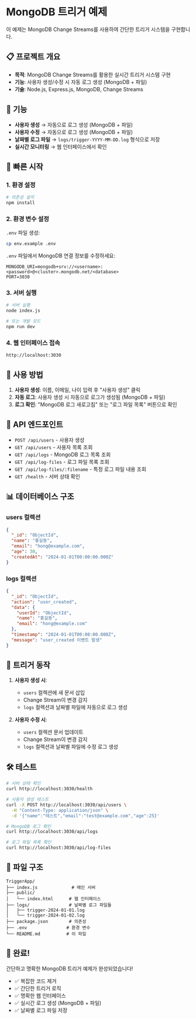 # MongoDB 트리거 예제

이 예제는 MongoDB Change Streams를 사용하여 간단한 트리거 시스템을 구현합니다.

## 📋 프로젝트 개요

- **목적**: MongoDB Change Streams를 활용한 실시간 트리거 시스템 구현
- **기능**: 사용자 생성/수정 시 자동 로그 생성 (MongoDB + 파일)
- **기술**: Node.js, Express.js, MongoDB, Change Streams

## 🎯 기능

- **사용자 생성** → 자동으로 로그 생성 (MongoDB + 파일)
- **사용자 수정** → 자동으로 로그 생성 (MongoDB + 파일)
- **날짜별 로그 파일** → `logs/trigger-YYYY-MM-DD.log` 형식으로 저장
- **실시간 모니터링** → 웹 인터페이스에서 확인

## 🚀 빠른 시작

### 1. 환경 설정

```bash
# 의존성 설치
npm install
```

### 2. 환경 변수 설정

`.env` 파일 생성:
```bash
cp env.example .env
```

`.env` 파일에서 MongoDB 연결 정보를 수정하세요:
```env
MONGODB_URI=mongodb+srv://<username>:<password>@<cluster>.mongodb.net/<database>
PORT=3030
```

### 3. 서버 실행

```bash
# 서버 실행
node index.js

# 또는 개발 모드
npm run dev
```

### 4. 웹 인터페이스 접속

```
http://localhost:3030
```

## 📝 사용 방법

1. **사용자 생성**: 이름, 이메일, 나이 입력 후 "사용자 생성" 클릭
2. **자동 로그**: 사용자 생성 시 자동으로 로그가 생성됨 (MongoDB + 파일)
3. **로그 확인**: "MongoDB 로그 새로고침" 또는 "로그 파일 목록" 버튼으로 확인

## 🔧 API 엔드포인트

- `POST /api/users` - 사용자 생성
- `GET /api/users` - 사용자 목록 조회
- `GET /api/logs` - MongoDB 로그 목록 조회
- `GET /api/log-files` - 로그 파일 목록 조회
- `GET /api/log-files/:filename` - 특정 로그 파일 내용 조회
- `GET /health` - 서버 상태 확인

## 📊 데이터베이스 구조

### users 컬렉션
```json
{
  "_id": "ObjectId",
  "name": "홍길동",
  "email": "hong@example.com",
  "age": 30,
  "createdAt": "2024-01-01T00:00:00.000Z"
}
```

### logs 컬렉션
```json
{
  "_id": "ObjectId",
  "action": "user_created",
  "data": {
    "userId": "ObjectId",
    "name": "홍길동",
    "email": "hong@example.com"
  },
  "timestamp": "2024-01-01T00:00:00.000Z",
  "message": "user_created 이벤트 발생"
}
```

## 🎯 트리거 동작

1. **사용자 생성 시**:
   - `users` 컬렉션에 새 문서 삽입
   - Change Stream이 변경 감지
   - `logs` 컬렉션과 날짜별 파일에 자동으로 로그 생성

2. **사용자 수정 시**:
   - `users` 컬렉션 문서 업데이트
   - Change Stream이 변경 감지
   - `logs` 컬렉션과 날짜별 파일에 수정 로그 생성

## 🛠️ 테스트

```bash
# 서버 상태 확인
curl http://localhost:3030/health

# 사용자 생성 테스트
curl -X POST http://localhost:3030/api/users \
  -H "Content-Type: application/json" \
  -d '{"name":"테스트","email":"test@example.com","age":25}'

# MongoDB 로그 확인
curl http://localhost:3030/api/logs

# 로그 파일 목록 확인
curl http://localhost:3030/api/log-files
```

## 📁 파일 구조

```
TriggerApp/
├── index.js             # 메인 서버
├── public/
│   └── index.html      # 웹 인터페이스
├── logs/               # 날짜별 로그 파일들
│   ├── trigger-2024-01-01.log
│   └── trigger-2024-01-02.log
├── package.json        # 의존성
├── .env               # 환경 변수
└── README.md          # 이 파일
```

## 🎉 완료!

간단하고 명확한 MongoDB 트리거 예제가 완성되었습니다!

- ✅ 복잡한 코드 제거
- ✅ 간단한 트리거 로직
- ✅ 명확한 웹 인터페이스
- ✅ 실시간 로그 생성 (MongoDB + 파일)
- ✅ 날짜별 로그 파일 저장

